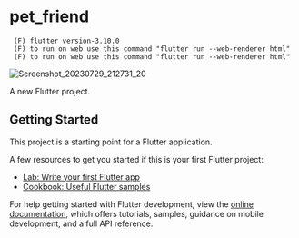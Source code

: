 # pet_friend
     (F) flutter version-3.10.0 
     (F) to run on web use this command "flutter run --web-renderer html"
     (F) to run on web use this command "flutter run --web-renderer html"
![Screenshot_20230729_212731_20](https://github.com/neamul-fahim/pet-friend/assets/102896638/c8301666-fc92-4aa1-b84e-5c8964c30f7b)

A new Flutter project.

## Getting Started

This project is a starting point for a Flutter application.

A few resources to get you started if this is your first Flutter project:

- [Lab: Write your first Flutter app](https://docs.flutter.dev/get-started/codelab)
- [Cookbook: Useful Flutter samples](https://docs.flutter.dev/cookbook)

For help getting started with Flutter development, view the
[online documentation](https://docs.flutter.dev/), which offers tutorials,
samples, guidance on mobile development, and a full API reference.

